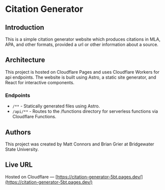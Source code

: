 # Citation Generator

## Introduction
This is a simple citation generator website which produces citations in MLA, APA, and other formats, provided a url or other information about a source.

## Architecture
This project is hosted on Cloudflare Pages and uses Cloudflare Workers for api endpoints. The website is built using Astro, a static site generator, and React for interactive components.

### Endpoints
- `/**` - Statically generated files using Astro.
- `/api/**` - Routes to the /functions directory for serverless functions via Cloudflare Functions.

## Authors
This project was created by Matt Connors and Brian Grier at Bridgewater State University.

## Live URL
Hosted on Cloudflare &mdash; [https://citation-generator-5bt.pages.dev/](https://citation-generator-5bt.pages.dev/)
